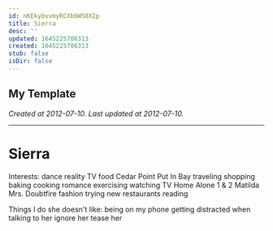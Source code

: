 ```yaml
---
id: nKEkybvvmyRCXbbW58XIp
title: Sierra
desc: ''
updated: 1645225706313
created: 1645225706313
stub: false
isDir: false
---
```

My Template
---

_Created at 2012-07-10._
_Last updated at 2012-07-10._




---

# Sierra


Interests:
dance
reality TV
food
Cedar Point
Put In Bay
traveling
shopping
baking
cooking
romance
exercising
watching TV
Home Alone 1 & 2
Matilda
Mrs. Doubtfire
fashion
trying new restaurants
reading

Things I do she doesn't like:
being on my phone
getting distracted when talking to her
ignore her
tease her

